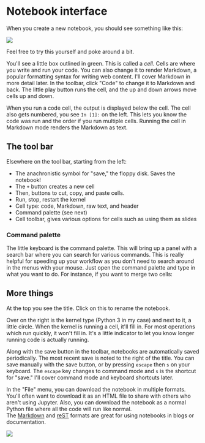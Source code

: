 Notebook interface
==================

When you create a new notebook, you should see something like this:

![](https://video.udacity-data.com/topher/2016/November/5819039f_new-notebook/new-notebook.png)

Feel free to try this yourself and poke around a bit.

You'll see a little box outlined in green. This is called a *cell*. Cells are where you write and run your code. You can also change it to render Markdown, a popular formatting syntax for writing web content. I'll cover Markdown in more detail later. In the toolbar, click "Code" to change it to Markdown and back. The little play button runs the cell, and the up and down arrows move cells up and down.

When you run a code cell, the output is displayed below the cell. The cell also gets numbered, you see `In [1]:` on the left. This lets you know the code was run and the order if you run multiple cells. Running the cell in Markdown mode renders the Markdown as text.

The tool bar
------------

Elsewhere on the tool bar, starting from the left:

-   The anachronistic symbol for "save," the floppy disk. Saves the notebook!
-   The `+` button creates a new cell
-   Then, buttons to cut, copy, and paste cells.
-   Run, stop, restart the kernel
-   Cell type: code, Markdown, raw text, and header
-   Command palette (see next)
-   Cell toolbar, gives various options for cells such as using them as slides

### Command palette

The little keyboard is the command palette. This will bring up a panel with a search bar where you can search for various commands. This is really helpful for speeding up your workflow as you don't need to search around in the menus with your mouse. Just open the command palette and type in what you want to do. For instance, if you want to merge two cells:

More things
-----------

At the top you see the title. Click on this to rename the notebook.

Over on the right is the kernel type (Python 3 in my case) and next to it, a little circle. When the kernel is running a cell, it'll fill in. For most operations which run quickly, it won't fill in. It's a little indicator to let you know longer running code is actually running.

Along with the save button in the toolbar, notebooks are automatically saved periodically. The most recent save is noted to the right of the title. You can save manually with the save button, or by pressing `escape` then `s` on your keyboard. The `escape` key changes to command mode and `s` is the shortcut for "save." I'll cover command mode and keyboard shortcuts later.

In the "File" menu, you can download the notebook in multiple formats. You'll often want to download it as an HTML file to share with others who aren't using Jupyter. Also, you can download the notebook as a normal Python file where all the code will run like normal. The [Markdown](https://daringfireball.net/projects/markdown/) and [reST](http://docutils.sourceforge.net/rst.html) formats are great for using notebooks in blogs or documentation.

![](https://video.udacity-data.com/topher/2016/December/58473c56_notebook-download/notebook-download.png)